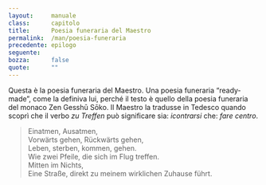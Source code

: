 ```yaml
---
layout:     manuale
class:      capitolo
title:      Poesia funeraria del Maestro
permalink:  /man/poesia-funeraria
precedente: epilogo
seguente:   
bozza:      false
quote:      ""
---
```


Questa è la poesia funeraria del Maestro.
Una poesia funeraria “ready-made”, come la definiva lui, perché il testo è quello della poesia funeraria del monaco Zen Gesshū Sōko.
Il Maestro la tradusse in Tedesco quando scoprì che il verbo *zu Treffen* può significare sia: *icontrarsi* che: *fare centro*.

<blockquote>
Einatmen, Ausatmen,<br />
Vorwärts gehen, Rückwärts gehen,<br />
Leben, sterben, kommen, gehen.<br />
Wie zwei Pfeile, die sich im Flug treffen.<br />
Mitten im Nichts,<br />
Eine Straße, direkt zu meinem wirklichen Zuhause führt.
</blockquote>
